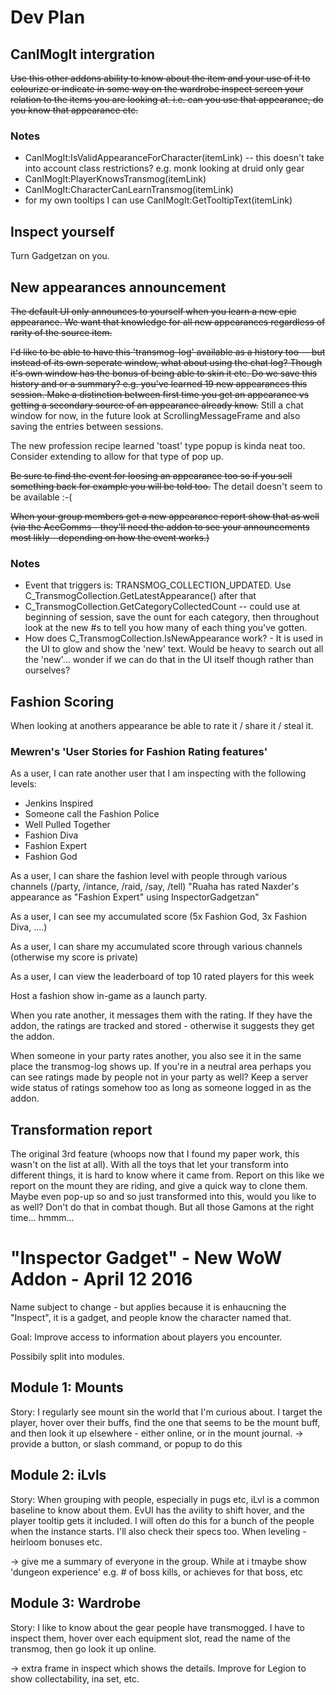 # Dev Plan

## CanIMogIt intergration

~~Use this other addons ability to know about the item and your use of it to colourize or indicate in some way on the wardrobe inspect screen your relation to the items you are looking at.  i.e. can you use that appearance, do you know that appearance etc.~~

### Notes

* CanIMogIt:IsValidAppearanceForCharacter(itemLink) -- this doesn't take into account class restrictions?  e.g. monk looking at druid only gear
* CanIMogIt:PlayerKnowsTransmog(itemLink)
* CanIMogIt:CharacterCanLearnTransmog(itemLink)
* for my own tooltips I can use CanIMogIt:GetTooltipText(itemLink)

## Inspect yourself

Turn Gadgetzan on you.

## New appearances announcement

~~The default UI only announces to yourself when you learn a new epic appearance.  We want that knowledge for all new appearances regardless of rarity of the source item.~~

~~I'd like to be able to have this 'transmog-log' available as a history too -- but instead of its own seperate window, what about using the chat log?  Though it's own window has the bonus of being able to skin it etc.  Do we save this history and or a summary? e.g. you've learned 19 new appearances this session.  Make a distinction between first time you get an appearance vs getting a secondary source of an appearance already know.~~  Still a chat window for now, in the future look at ScrollingMessageFrame and also saving the entries between sessions.

The new profession recipe learned 'toast' type popup is kinda neat too.  Consider extending to allow for that type of pop up.

~~Be sure to find the event for loosing an appearance too so if you sell something back for example you will be told too.~~ The detail doesn't seem to be available :-(

~~When your group members get a new appearance report show that as well (via the AceComms - they'll need the addon to see your announcements most likly - depending on how the event works.)~~

### Notes

* Event that triggers is: TRANSMOG_COLLECTION_UPDATED.  Use C_TransmogCollection.GetLatestAppearance() after that
* C_TransmogCollection.GetCategoryCollectedCount -- could use at beginning of session, save the ount for each category, then throughout look at the new #s to tell you how many of each thing you've gotten.
* How does C_TransmogCollection.IsNewAppearance work? - It is used in the UI to glow and show the 'new' text. Would be heavy to search out all the 'new'... wonder if we can do that in the UI itself though rather than ourselves?

## Fashion Scoring

When looking at anothers appearance be able to rate it / share it / steal it.

### Mewren's 'User Stories for Fashion Rating features'

As a user, I can rate another user that I am inspecting with the following levels:

* Jenkins Inspired
* Someone call the Fashion Police
* Well Pulled Together
* Fashion Diva
* Fashion Expert
* Fashion God


As a user, I can share the fashion level with people through various channels (/party, /intance, /raid, /say, /tell)  "Ruaha has rated Naxder's appearance as "Fashion Expert" using InspectorGadgetzan"

As a user, I can see my accumulated score  (5x Fashion God,  3x Fashion Diva, ....)

As a user, I can share my accumulated score through various channels (otherwise my score is private)

As a user, I can view the leaderboard of top 10 rated players for this week

Host a fashion show in-game as a launch party.

When you rate another, it messages them with the rating.  If they have the addon, the ratings are tracked and stored - otherwise it suggests they get the addon.

When someone in your party rates another, you also see it in the same place the transmog-log shows up.  If you're in a neutral area perhaps you can see ratings made by people not in your party as well?  Keep a server wide status of ratings somehow too as long as someone logged in as the addon.

## Transformation report

The original 3rd feature (whoops now that I found my paper work, this wasn't on the list at all). With all the toys that let your transform into different things, it is hard to know where it came from.  Report on this like we report on the mount they are riding, and give a quick way to clone them.  Maybe even pop-up so and so just transformed into this, would you like to as well?  Don't do that in combat though.  But all those Gamons at the right time... hmmm...

# "Inspector Gadget" - New WoW Addon - April 12 2016

Name subject to change - but applies because it is enhaucning the "Inspect", it is a gadget, and people know the character named that.

Goal: Improve access to information about players you encounter.

Possibily split into modules.

## Module 1: Mounts

Story: I regularly see mount sin the world that I'm curious about.  I target the player, hover over their buffs, find the one that seems to be the mount buff, and then look it up elsewhere - either online, or in the mount journal.  -> provide a button, or slash command, or popup to do this

## Module 2: iLvls

Story: When grouping with people, especially in pugs etc, iLvl is a common baseline to know about them.  EvUI has the avility to shift hover, and the player tooltip gets it included.  I will often do this for a bunch of the people when the instance starts.  I'll also check their specs too.  When leveling - heirloom bonuses etc.

-> give me a summary of everyone in the group.  While at i tmaybe show 'dungeon experience' e.g. # of boss kills, or achieves for that boss, etc

## Module 3: Wardrobe

Story: I like to know about the gear people have transmogged.  I have to inspect them, hover over each equipment slot, read the name of the transmog, then go look it up online.

-> extra frame in inspect which shows the details.  Improve for Legion to show collectability, ina set, etc. 